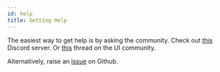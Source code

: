 ```yaml
---
id: help
title: Getting Help
---
```


The easiest way to get help is by asking the community.
Check out [this](https://discord.com/invite/XNQSYwYH)
Discord server.
Or [this](https://community.ui.com/questions/UniFi-Poller-Store-UniFi-Controller-Metrics-in-Prometheus-or-InfluxDB/58a0ea34-d2b3-41cd-93bb-d95d3896d1a1)
thread on the UI community.

Alternatively, raise an [issue](https://github.com/unpoller/unpoller/issues) on Github.
